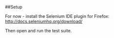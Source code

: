 ##Setup

For now - install the Selenium IDE plugin for Firefox: http://docs.seleniumhq.org/download/

Then open and run the test suite.
